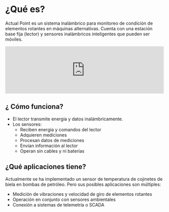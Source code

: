 # ¿Qué es?

Actual Point es un sistema inalámbrico para monitoreo de condición de elementos rotantes en máquinas alternativas. Cuenta con una estación base fija (lector) y sensores inalámbricos inteligentes que pueden ser móviles.

<iframe width="100%" src="https://drive.google.com/file/d/1KCQgXsOTsYD9af8p2BCvP6TvXYcFDHPF/preview" frameborder="0" allowfullscreen="true"> </iframe>

## ¿ Cómo funciona?

* El lector transmite energía y datos inalámbricamente.
* Los sensores:
  * Reciben energía y comandos del lector
  * Adquieren mediciones
  * Procesan datos de mediciones
  * Envían información al lector
  * Operan sin cables y ni baterías

## ¿Qué aplicaciones tiene?

Actualmente se ha implementado un sensor de temperatura de cojinetes de biela en bombas de petróleo. Pero sus posibles aplicaciones son múltiples:
* Medición de vibraciones y velocidad de giro de elementos rotantes
* Operación en conjunto con sensores ambientales
* Conexión a sistemas de telemetría o SCADA



